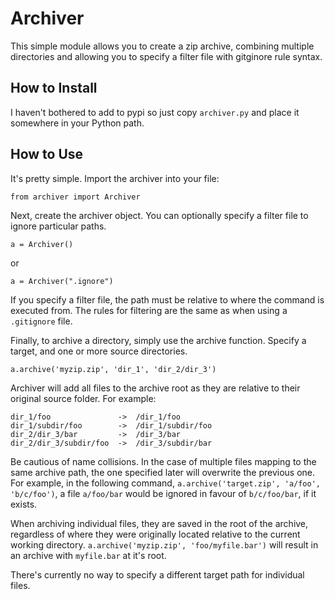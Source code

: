 # Archiver
This simple module allows you to create a zip archive, combining multiple directories and allowing you to specify a filter file with gitginore rule syntax.

## How to Install
I haven't bothered to add to pypi so just copy `archiver.py` and place it somewhere in your Python path.

## How to Use
It's pretty simple. Import the archiver into your file:

```
from archiver import Archiver
```

Next, create the archiver object. You can optionally specify a filter file to ignore particular paths.
```
a = Archiver()
```
or
```
a = Archiver(".ignore")
```
If you specify a filter file, the path must be relative to where the command is executed from. The rules for filtering are the same as when using a `.gitignore` file.

Finally, to archive a directory, simply use the archive function. Specify a target, and one or more source directories.
```
a.archive('myzip.zip', 'dir_1', 'dir_2/dir_3')
```

Archiver will add all files to the archive root as they are relative to their original source folder. For example:
```
dir_1/foo               ->  /dir_1/foo
dir_1/subdir/foo        ->  /dir_1/subdir/foo
dir_2/dir_3/bar         ->  /dir_3/bar
dir_2/dir_3/subdir/foo  ->  /dir_3/subdir/bar
```

Be cautious of name collisions. In the case of multiple files mapping to the same archive path, the one specified later will overwrite the previous one. For example, in the following command, `a.archive('target.zip', 'a/foo', 'b/c/foo')`, a file `a/foo/bar` would be ignored in favour of `b/c/foo/bar`, if it exists.

When archiving individual files, they are saved in the root of the archive, regardless of where they were originally located relative to the current working directory. `a.archive('myzip.zip', 'foo/myfile.bar')` will result in an archive with `myfile.bar` at it's root.

There's currently no way to specify a different target path for individual files.